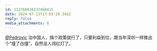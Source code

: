 ```yaml
---
id: 112768936137468415
date: 2024-07-11T17:03:29.345Z
reply: false
media_attachments: 0
---
```


[@Pedrovic](https://mastodon.social/@Pedrovic) 治中国人，搞个政策就行了，只要利益到位，跟当年深圳一样推出个“撞了白撞”，自然没人闯红灯了。

